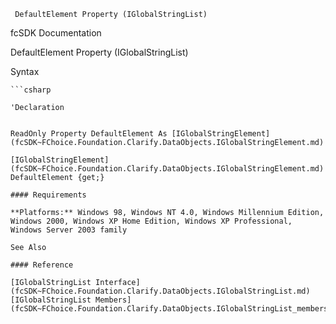 ﻿     DefaultElement Property (IGlobalStringList)                                                   

fcSDK Documentation

DefaultElement Property (IGlobalStringList)

Syntax

```vbnet
```csharp

'Declaration
 

ReadOnly Property DefaultElement As [IGlobalStringElement](fcSDK~FChoice.Foundation.Clarify.DataObjects.IGlobalStringElement.md)

[IGlobalStringElement](fcSDK~FChoice.Foundation.Clarify.DataObjects.IGlobalStringElement.md) DefaultElement {get;}

#### Requirements

**Platforms:** Windows 98, Windows NT 4.0, Windows Millennium Edition, Windows 2000, Windows XP Home Edition, Windows XP Professional, Windows Server 2003 family

See Also

#### Reference

[IGlobalStringList Interface](fcSDK~FChoice.Foundation.Clarify.DataObjects.IGlobalStringList.md)  
[IGlobalStringList Members](fcSDK~FChoice.Foundation.Clarify.DataObjects.IGlobalStringList_members.md)